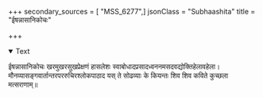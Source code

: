 +++
secondary_sources = [ "MSS_6277",]
jsonClass = "Subhaashita"
title = "ईषन्नासानिकोचः"

+++

<details open><summary>Text</summary>

ईषन्नासानिकोचः खरमुखरसुखप्रेक्षणं हासलेशः स्वाबोधादप्रसादध्वननमसदवद्योक्तिहेलावहेला।  
मौनव्यासङ्गवार्तान्तरपररुचिरश्लोकपाठाद यस् ते सोढव्याः के कियन्तः शिव शिव कविते कुच्छला मत्सराणाम्॥
</details>
